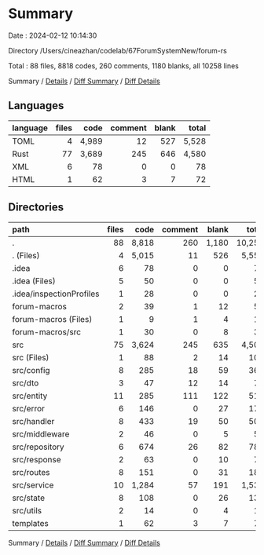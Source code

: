 # Summary

Date : 2024-02-12 10:14:30

Directory /Users/cineazhan/codelab/67ForumSystemNew/forum-rs

Total : 88 files,  8818 codes, 260 comments, 1180 blanks, all 10258 lines

Summary / [Details](details.md) / [Diff Summary](diff.md) / [Diff Details](diff-details.md)

## Languages
| language | files | code | comment | blank | total |
| :--- | ---: | ---: | ---: | ---: | ---: |
| TOML | 4 | 4,989 | 12 | 527 | 5,528 |
| Rust | 77 | 3,689 | 245 | 646 | 4,580 |
| XML | 6 | 78 | 0 | 0 | 78 |
| HTML | 1 | 62 | 3 | 7 | 72 |

## Directories
| path | files | code | comment | blank | total |
| :--- | ---: | ---: | ---: | ---: | ---: |
| . | 88 | 8,818 | 260 | 1,180 | 10,258 |
| . (Files) | 4 | 5,015 | 11 | 526 | 5,552 |
| .idea | 6 | 78 | 0 | 0 | 78 |
| .idea (Files) | 5 | 50 | 0 | 0 | 50 |
| .idea/inspectionProfiles | 1 | 28 | 0 | 0 | 28 |
| forum-macros | 2 | 39 | 1 | 12 | 52 |
| forum-macros (Files) | 1 | 9 | 1 | 4 | 14 |
| forum-macros/src | 1 | 30 | 0 | 8 | 38 |
| src | 75 | 3,624 | 245 | 635 | 4,504 |
| src (Files) | 1 | 88 | 2 | 14 | 104 |
| src/config | 8 | 285 | 18 | 59 | 362 |
| src/dto | 3 | 47 | 12 | 14 | 73 |
| src/entity | 11 | 285 | 111 | 122 | 518 |
| src/error | 6 | 146 | 0 | 27 | 173 |
| src/handler | 8 | 433 | 19 | 50 | 502 |
| src/middleware | 2 | 46 | 0 | 5 | 51 |
| src/repository | 6 | 674 | 26 | 82 | 782 |
| src/response | 2 | 63 | 0 | 10 | 73 |
| src/routes | 8 | 151 | 0 | 31 | 182 |
| src/service | 10 | 1,284 | 57 | 191 | 1,532 |
| src/state | 8 | 108 | 0 | 26 | 134 |
| src/utils | 2 | 14 | 0 | 4 | 18 |
| templates | 1 | 62 | 3 | 7 | 72 |

Summary / [Details](details.md) / [Diff Summary](diff.md) / [Diff Details](diff-details.md)